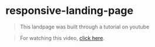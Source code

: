 # responsive-landing-page

> This landpage was built through a tutorial on youtube

> For watching this video, [click here](https://www.youtube.com/watch?v=Lf6zONwYeec&t=356s).
